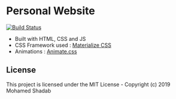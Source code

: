 # Personal Website

[![Build Status](https://travis-ci.com/statebait/statebait.github.io.svg?branch=master)](https://travis-ci.com/statebait/statebait.github.io)

- Built with HTML, CSS and JS
- CSS Framework used : [Materialize CSS](http://materializecss.com/)
- Animations : [Animate.css](https://daneden.github.io/animate.css/)

## License

This project is licensed under the MIT License - Copyright (c) 2019 Mohamed Shadab
